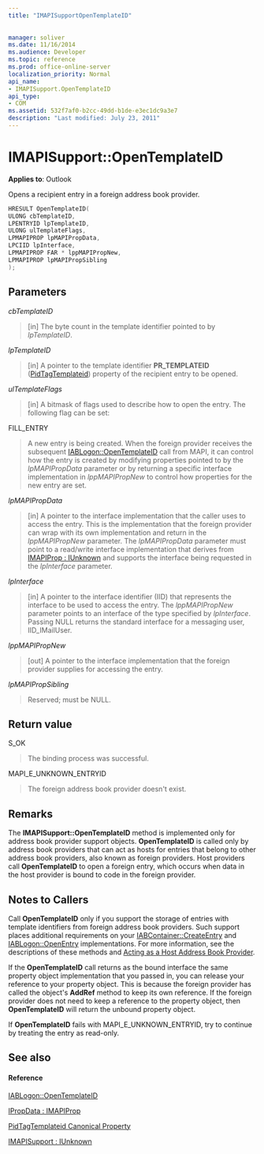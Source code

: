 ```yaml
---
title: "IMAPISupportOpenTemplateID"
 
 
manager: soliver
ms.date: 11/16/2014
ms.audience: Developer
ms.topic: reference
ms.prod: office-online-server
localization_priority: Normal
api_name:
- IMAPISupport.OpenTemplateID
api_type:
- COM
ms.assetid: 532f7af0-b2cc-49dd-b1de-e3ec1dc9a3e7
description: "Last modified: July 23, 2011"
---
```


# IMAPISupport::OpenTemplateID

  
  
**Applies to**: Outlook 
  
Opens a recipient entry in a foreign address book provider.
  
```cpp
HRESULT OpenTemplateID(
ULONG cbTemplateID,
LPENTRYID lpTemplateID,
ULONG ulTemplateFlags,
LPMAPIPROP lpMAPIPropData,
LPCIID lpInterface,
LPMAPIPROP FAR * lppMAPIPropNew,
LPMAPIPROP lpMAPIPropSibling
);
```

## Parameters

 _cbTemplateID_
  
> [in] The byte count in the template identifier pointed to by  _lpTemplateID_. 
    
 _lpTemplateID_
  
> [in] A pointer to the template identifier **PR_TEMPLATEID** ([PidTagTemplateid](pidtagtemplateid-canonical-property.md)) property of the recipient entry to be opened.
    
 _ulTemplateFlags_
  
> [in] A bitmask of flags used to describe how to open the entry. The following flag can be set:
    
FILL_ENTRY 
  
> A new entry is being created. When the foreign provider receives the subsequent [IABLogon::OpenTemplateID](iablogon-opentemplateid.md) call from MAPI, it can control how the entry is created by modifying properties pointed to by the  _lpMAPIPropData_ parameter or by returning a specific interface implementation in  _lppMAPIPropNew_ to control how properties for the new entry are set. 
    
 _lpMAPIPropData_
  
> [in] A pointer to the interface implementation that the caller uses to access the entry. This is the implementation that the foreign provider can wrap with its own implementation and return in the  _lppMAPIPropNew_ parameter. The  _lpMAPIPropData_ parameter must point to a read/write interface implementation that derives from [IMAPIProp : IUnknown](imapipropiunknown.md) and supports the interface being requested in the  _lpInterface_ parameter. 
    
 _lpInterface_
  
> [in] A pointer to the interface identifier (IID) that represents the interface to be used to access the entry. The  _lppMAPIPropNew_ parameter points to an interface of the type specified by  _lpInterface_. Passing NULL returns the standard interface for a messaging user, IID_IMailUser. 
    
 _lppMAPIPropNew_
  
> [out] A pointer to the interface implementation that the foreign provider supplies for accessing the entry.
    
 _lpMAPIPropSibling_
  
> Reserved; must be NULL.
    
## Return value

S_OK 
  
> The binding process was successful.
    
MAPI_E_UNKNOWN_ENTRYID 
  
> The foreign address book provider doesn't exist.
    
## Remarks

The **IMAPISupport::OpenTemplateID** method is implemented only for address book provider support objects. **OpenTemplateID** is called only by address book providers that can act as hosts for entries that belong to other address book providers, also known as foreign providers. Host providers call **OpenTemplateID** to open a foreign entry, which occurs when data in the host provider is bound to code in the foreign provider. 
  
## Notes to Callers

Call **OpenTemplateID** only if you support the storage of entries with template identifiers from foreign address book providers. Such support places additional requirements on your [IABContainer::CreateEntry](iabcontainer-createentry.md) and [IABLogon::OpenEntry](iablogon-openentry.md) implementations. For more information, see the descriptions of these methods and [Acting as a Host Address Book Provider](acting-as-a-host-address-book-provider.md).
  
If the **OpenTemplateID** call returns as the bound interface the same property object implementation that you passed in, you can release your reference to your property object. This is because the foreign provider has called the object's **AddRef** method to keep its own reference. If the foreign provider does not need to keep a reference to the property object, then **OpenTemplateID** will return the unbound property object. 
  
If **OpenTemplateID** fails with MAPI_E_UNKNOWN_ENTRYID, try to continue by treating the entry as read-only. 
  
## See also

#### Reference

[IABLogon::OpenTemplateID](iablogon-opentemplateid.md)
  
[IPropData : IMAPIProp](ipropdataimapiprop.md)
  
[PidTagTemplateid Canonical Property](pidtagtemplateid-canonical-property.md)
  
[IMAPISupport : IUnknown](imapisupportiunknown.md)

